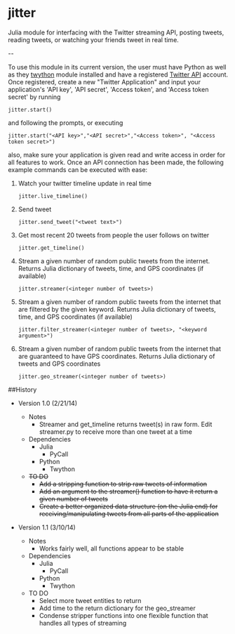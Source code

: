 jitter
======

Julia module for interfacing with the Twitter streaming API, posting tweets, reading tweets, or watching your friends tweet in real time.

--

To use this module in its current version, the user must have Python as well as they [twython](https://github.com/ryanmcgrath/twython) module installed and have a registered [Twitter API](http://dev.twitter.com) account. Once registered, create a new "Twitter Application" and input your application's 'API key', 'API secret', 'Access token', and 'Access token secret' by running

    jitter.start()

and following the prompts, or executing

    jitter.start("<API key>","<API secret>","<Access token>", "<Access token secret>")

also, make sure your application is given read and write access in order for all features to work. Once an API connection has been made, the following example commands can be executed with ease:

1. Watch your twitter timeline update in real time
 
    ```
    jitter.live_timeline()
    ```
    
2. Send tweet

    ```
    jitter.send_tweet("<tweet text>")
    ```
    
3. Get most recent 20 tweets from people the user follows on twitter

    ```
    jitter.get_timeline()
    ```

4. Stream a given number of random public tweets from the internet. Returns Julia dictionary of tweets, time, and GPS coordinates (if available)

    ```
    jitter.streamer(<integer number of tweets>) 
    ```

5. Stream a given number of random public tweets from the internet that are filtered by the given keyword. Returns Julia dictionary of tweets, time, and GPS coordinates (if available)

    ```
    jitter.filter_streamer(<integer number of tweets>, "<keyword argument>") 
    ```
    
6. Stream a given number of random public tweets from the internet that are guaranteed to have GPS coordinates. Returns Julia dictionary of tweets and GPS coordinates

    ```
    jitter.geo_streamer(<integer number of tweets>) 
    ```


##History
* Version 1.0 (2/21/14)
    * Notes
        * Streamer and get_timeline returns tweet(s) in raw form. Edit streamer.py to receive more than one tweet at a time
    * Dependencies
        * Julia
            * PyCall
        * Python
            * Twython
    * ~~TO DO~~
        * ~~Add a stripping function to strip raw tweets of information~~
        * ~~Add an argument to the streamer() function to have it return a given number of tweets~~
        * ~~Create a better organized data structure (on the Julia end) for receiving/manipulating tweets from all parts of the application~~

* Version 1.1 (3/10/14)
    * Notes
        * Works fairly well, all functions appear to be stable
    * Dependencies
        * Julia
            * PyCall
        * Python
            * Twython
    * TO DO
        * Select more tweet entities to return 
        * Add time to the return dictionary for the geo_streamer
        * Condense stripper functions into one flexible function that handles all types of streaming
